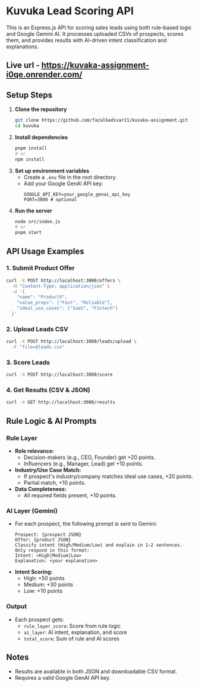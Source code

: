 # Kuvuka Lead Scoring API

This is an Express.js API for scoring sales leads using both rule-based logic and Google Gemini AI. It processes uploaded CSVs of prospects, scores them, and provides results with AI-driven intent classification and explanations.

## Live url - https://kuvaka-assignment-i0qe.onrender.com/

## Setup Steps

1. **Clone the repository**
   ```zsh
   git clone https://github.com/fazalkadivar21/kuvaka-assignment.git
   cd kuvuka
   ```
2. **Install dependencies**
   ```zsh
   pnpm install
   # or
   npm install
   ```
3. **Set up environment variables**
   - Create a `.env` file in the root directory.
   - Add your Google GenAI API key:
     ```env
     GOOGLE_API_KEY=your_google_genai_api_key
     PORT=3000 # optional
     ```
4. **Run the server**
   ```zsh
   node src/index.js
   # or
   pnpm start
   ```

## API Usage Examples

### 1. Submit Product Offer

```bash
curl -X POST http://localhost:3000/offers \
  -H "Content-Type: application/json" \
  -d '{
    "name": "ProductX",
    "value_props": ["Fast", "Reliable"],
    "ideal_use_cases": ["SaaS", "Fintech"]
  }'
```

### 2. Upload Leads CSV

```bash
curl -X POST http://localhost:3000/leads/upload \
  -F "file=@leads.csv"
```

### 3. Score Leads

```bash
curl -X POST http://localhost:3000/score
```

### 4. Get Results (CSV & JSON)

```bash
curl -X GET http://localhost:3000/results
```

## Rule Logic & AI Prompts

### Rule Layer
- **Role relevance:**
  - Decision-makers (e.g., CEO, Founder) get +20 points.
  - Influencers (e.g., Manager, Lead) get +10 points.
- **Industry/Use Case Match:**
  - If prospect's industry/company matches ideal use cases, +20 points.
  - Partial match, +10 points.
- **Data Completeness:**
  - All required fields present, +10 points.

### AI Layer (Gemini)
- For each prospect, the following prompt is sent to Gemini:
  ```
  Prospect: {prospect JSON}
  Offer: {product JSON}
  Classify intent (High/Medium/Low) and explain in 1–2 sentences. Only respond in this format:
  Intent: <High|Medium|Low>
  Explanation: <your explanation>
  ```
- **Intent Scoring:**
  - High: +50 points
  - Medium: +30 points
  - Low: +10 points

### Output
- Each prospect gets:
  - `rule_layer_score`: Score from rule logic
  - `ai_layer`: AI intent, explanation, and score
  - `total_score`: Sum of rule and AI scores

## Notes
- Results are available in both JSON and downloadable CSV format.
- Requires a valid Google GenAI API key.
